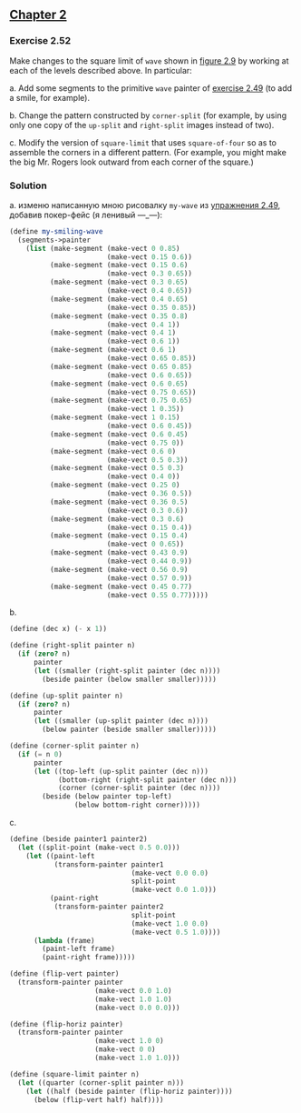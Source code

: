 ## [Chapter 2](../index.md#2-Building-Abstractions-with-Data)

### Exercise 2.52

Make changes to the square limit of `wave` shown in [figure 2.9](https://mitpress.mit.edu/sites/default/files/sicp/full-text/book/book-Z-H-15.html#%_fig_2.9) by working at each of the levels described above. In particular:

a.  Add some segments to the primitive `wave` painter of [exercise  2.49](./Exercise%202.49.md) (to add a smile, for example).

b.  Change the pattern constructed by `corner-split` (for example, by using only one copy of the `up-split` and `right-split` images instead of two).

c.  Modify the version of `square-limit` that uses `square-of-four` so as to assemble the corners in a different pattern. (For example, you might make the big Mr. Rogers look outward from each corner of the square.)

### Solution

a. изменю написанную мною рисовалку `my-wave` из [упражнения 2.49](./Exercise%202.49.md), добавив покер-фейс (я ленивый —\_—):

```scheme
(define my-smiling-wave
  (segments->painter 
    (list (make-segment (make-vect 0 0.85)
                        (make-vect 0.15 0.6))
          (make-segment (make-vect 0.15 0.6)
                        (make-vect 0.3 0.65))
          (make-segment (make-vect 0.3 0.65)
                        (make-vect 0.4 0.65))
          (make-segment (make-vect 0.4 0.65)
                        (make-vect 0.35 0.85))
          (make-segment (make-vect 0.35 0.8)
                        (make-vect 0.4 1))
          (make-segment (make-vect 0.4 1)
                        (make-vect 0.6 1))
          (make-segment (make-vect 0.6 1)
                        (make-vect 0.65 0.85))
          (make-segment (make-vect 0.65 0.85)
                        (make-vect 0.6 0.65))
          (make-segment (make-vect 0.6 0.65)
                        (make-vect 0.75 0.65))
          (make-segment (make-vect 0.75 0.65)
                        (make-vect 1 0.35))
          (make-segment (make-vect 1 0.15)
                        (make-vect 0.6 0.45))
          (make-segment (make-vect 0.6 0.45)
                        (make-vect 0.75 0))
          (make-segment (make-vect 0.6 0)
                        (make-vect 0.5 0.3))
          (make-segment (make-vect 0.5 0.3)
                        (make-vect 0.4 0))
          (make-segment (make-vect 0.25 0)
                        (make-vect 0.36 0.5))
          (make-segment (make-vect 0.36 0.5)
                        (make-vect 0.3 0.6))
          (make-segment (make-vect 0.3 0.6)
                        (make-vect 0.15 0.4))
          (make-segment (make-vect 0.15 0.4)
                        (make-vect 0 0.65))
          (make-segment (make-vect 0.43 0.9)
                        (make-vect 0.44 0.9))
          (make-segment (make-vect 0.56 0.9)
                        (make-vect 0.57 0.9))
          (make-segment (make-vect 0.45 0.77)
                        (make-vect 0.55 0.77)))))
```

b. 

```scheme
(define (dec x) (- x 1))

(define (right-split painter n)
  (if (zero? n)
      painter
      (let ((smaller (right-split painter (dec n))))
        (beside painter (below smaller smaller)))))

(define (up-split painter n)
  (if (zero? n)
      painter
      (let ((smaller (up-split painter (dec n))))
        (below painter (beside smaller smaller)))))
```
```scheme
(define (corner-split painter n)
  (if (= n 0)
      painter
      (let ((top-left (up-split painter (dec n)))
            (bottom-right (right-split painter (dec n)))
            (corner (corner-split painter (dec n))))
        (beside (below painter top-left)
                (below bottom-right corner)))))
```

c.

```scheme
(define (beside painter1 painter2)
  (let ((split-point (make-vect 0.5 0.0)))
    (let ((paint-left
           (transform-painter painter1
                              (make-vect 0.0 0.0)
                              split-point
                              (make-vect 0.0 1.0)))
          (paint-right
           (transform-painter painter2
                              split-point
                              (make-vect 1.0 0.0)
                              (make-vect 0.5 1.0))))
      (lambda (frame)
        (paint-left frame)
        (paint-right frame)))))

(define (flip-vert painter)
  (transform-painter painter
                     (make-vect 0.0 1.0)
                     (make-vect 1.0 1.0)
                     (make-vect 0.0 0.0)))

(define (flip-horiz painter)
  (transform-painter painter
                     (make-vect 1.0 0)
                     (make-vect 0 0)
                     (make-vect 1.0 1.0)))
```
```scheme
(define (square-limit painter n)
  (let ((quarter (corner-split painter n)))
    (let ((half (beside painter (flip-horiz painter))))
      (below (flip-vert half) half))))
```

